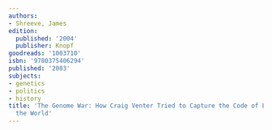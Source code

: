 ```yaml
---
authors:
- Shreeve, James
edition:
  published: '2004'
  publisher: Knopf
goodreads: '1003710'
isbn: '9780375406294'
published: '2003'
subjects:
- genetics
- politics
- history
title: 'The Genome War: How Craig Venter Tried to Capture the Code of Life and Save
  the World'
---
```


